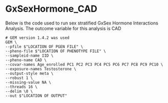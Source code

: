 # GxSexHormone_CAD
Below is the code used to run sex stratified GxSex Hormone Interactions Analysis. 
The outcome variable for this analysis is CAD

```
# GEM version 1.4.2 was used
GEM \
--pfile $"LOCATION OF PGEN FILE" \
--pheno-file $"LOCATION OF PHENOTYPE FILE" \
--sampleid-name IID \
--pheno-name CAD \
--covar-names Age_enrolled PC1 PC2 PC3 PC4 PC5 PC6 PC7 PC8 PC9 PC10 \
--exposure-names Testosterone \
--output-style meta \
--robust 1 \
--missing-value NA \
--threads 16 \
--delim \0 \
--out $"LOCATION OF OUTPUT"
```

